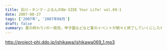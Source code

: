 ```yaml
---
title: 石川・ホンマ・ぶるんのBe-SIDE Your Life! vol.69-1
date: 2007-08-27
tags: ['2007年', '2007年08月']
draft: false
summary: 夏の終わり♪の一発目。甲子園などなど夏のイベントが続々と終了していくにしたがい、燃え尽き症候群に陥っているのかビーサイメンバー！！今回も約一名が集合時間に遅刻しているため、途中登場であります！！夏のイベント・・・残すは広島カープ前田の２０００本安打くらいか！？NAMAE
---
```


http://project-phi.ddo.jp/ishikawa/ishikawa069_1.mp3
